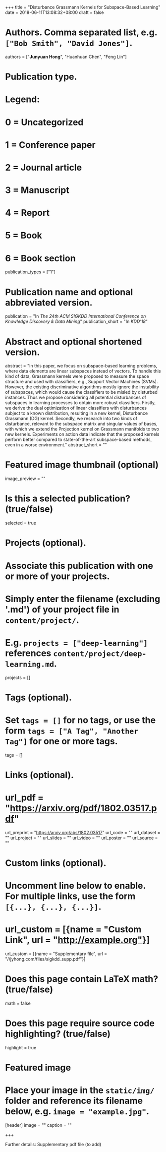+++
title = "Disturbance Grassmann Kernels for Subspace-Based Learning"
date = 2018-06-11T13:08:32+08:00
draft = false

# Authors. Comma separated list, e.g. `["Bob Smith", "David Jones"]`.
authors = ["**Junyuan Hong**", "Huanhuan Chen", "Feng Lin"]

# Publication type.
# Legend:
# 0 = Uncategorized
# 1 = Conference paper
# 2 = Journal article
# 3 = Manuscript
# 4 = Report
# 5 = Book
# 6 = Book section
publication_types = ["1"]

# Publication name and optional abbreviated version.
publication = "In *The 24th ACM SIGKDD International Conference on Knowledge Discovery & Data Mining*"
publication_short = "In *KDD'18*"

# Abstract and optional shortened version.
abstract = "In this paper, we focus on subspace-based learning problems, where data elements are linear subspaces instead of vectors. To handle this kind of data, Grassmann kernels were proposed to measure the space structure and used with classifiers, e.g., Support Vector Machines (SVMs). However, the existing discriminative algorithms mostly ignore the instability of subspaces, which would cause the classifiers to be misled by disturbed instances. Thus we propose considering all potential disturbances of subspaces in learning processes to obtain more robust classifiers. Firstly, we derive the dual optimization of linear classifiers with disturbances subject to a known distribution, resulting in a new kernel, Disturbance Grassmann (DG) kernel. Secondly, we research into two kinds of disturbance, relevant to the subspace matrix and singular values of bases, with which we extend the Projection kernel on Grassmann manifolds to two new kernels. Experiments on action data indicate that the proposed kernels perform better compared to state-of-the-art subspace-based methods, even in a worse environment."
abstract_short = ""

# Featured image thumbnail (optional)
image_preview = ""

# Is this a selected publication? (true/false)
selected = true

# Projects (optional).
#   Associate this publication with one or more of your projects.
#   Simply enter the filename (excluding '.md') of your project file in `content/project/`.
#   E.g. `projects = ["deep-learning"]` references `content/project/deep-learning.md`.
projects = []

# Tags (optional).
#   Set `tags = []` for no tags, or use the form `tags = ["A Tag", "Another Tag"]` for one or more tags.
tags = []

# Links (optional).
# url_pdf = "https://arxiv.org/pdf/1802.03517.pdf"
url_preprint = "https://arxiv.org/abs/1802.03517"
url_code = ""
url_dataset = ""
url_project = ""
url_slides = ""
url_video = ""
url_poster = ""
url_source = ""

# Custom links (optional).
#   Uncomment line below to enable. For multiple links, use the form `[{...}, {...}, {...}]`.
# url_custom = [{name = "Custom Link", url = "http://example.org"}]
url_custom = [{name = "Supplementary file", url = "//jyhong.com/files/sigkdd_supp.pdf"}]

# Does this page contain LaTeX math? (true/false)
math = false

# Does this page require source code highlighting? (true/false)
highlight = true

# Featured image
# Place your image in the `static/img/` folder and reference its filename below, e.g. `image = "example.jpg"`.
[header]
image = ""
caption = ""

+++

Further details: Supplementary pdf file (to add)
